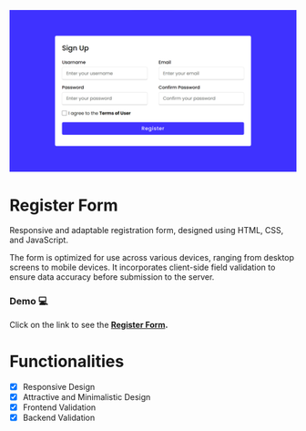 ![image](https://github.com/andyminyety/register-form/blob/e242e3a40a78040eae1bc55d378ab7089ee19666/img/screenshot.png)

# Register Form

Responsive and adaptable registration form, designed using HTML, CSS, and JavaScript. 

The form is optimized for use across various devices, ranging from desktop screens to mobile devices. It incorporates client-side field validation to ensure data accuracy before submission to the server.

### Demo :computer:

Click on the link to see the **[Register Form](https://andyminyety.github.io/register-form/).**

# Functionalities

- [x] Responsive Design
- [x] Attractive and Minimalistic Design
- [x] Frontend Validation
- [x] Backend Validation
